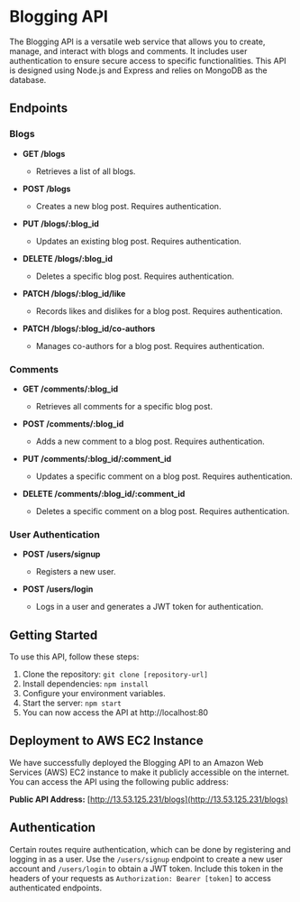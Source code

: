 # Blogging API

The Blogging API is a versatile web service that allows you to create, manage, and interact with blogs and comments. It includes user authentication to ensure secure access to specific functionalities. This API is designed using Node.js and Express and relies on MongoDB as the database.

## Endpoints

### Blogs

- **GET /blogs**

  - Retrieves a list of all blogs.

- **POST /blogs**

  - Creates a new blog post. Requires authentication.

- **PUT /blogs/:blog_id**

  - Updates an existing blog post. Requires authentication.

- **DELETE /blogs/:blog_id**

  - Deletes a specific blog post. Requires authentication.

- **PATCH /blogs/:blog_id/like**

  - Records likes and dislikes for a blog post. Requires authentication.

- **PATCH /blogs/:blog_id/co-authors**
  - Manages co-authors for a blog post. Requires authentication.

### Comments

- **GET /comments/:blog_id**

  - Retrieves all comments for a specific blog post.

- **POST /comments/:blog_id**

  - Adds a new comment to a blog post. Requires authentication.

- **PUT /comments/:blog_id/:comment_id**

  - Updates a specific comment on a blog post. Requires authentication.

- **DELETE /comments/:blog_id/:comment_id**
  - Deletes a specific comment on a blog post. Requires authentication.

### User Authentication

- **POST /users/signup**

  - Registers a new user.

- **POST /users/login**
  - Logs in a user and generates a JWT token for authentication.

## Getting Started

To use this API, follow these steps:

1. Clone the repository: `git clone [repository-url]`
2. Install dependencies: `npm install`
3. Configure your environment variables.
4. Start the server: `npm start`
5. You can now access the API at http://localhost:80

## Deployment to AWS EC2 Instance

We have successfully deployed the Blogging API to an Amazon Web Services (AWS) EC2 instance to make it publicly accessible on the internet. You can access the API using the following public address:

**Public API Address:** [http://13.53.125.231/blogs](http://13.53.125.231/blogs)

## Authentication

Certain routes require authentication, which can be done by registering and logging in as a user. Use the `/users/signup` endpoint to create a new user account and `/users/login` to obtain a JWT token. Include this token in the headers of your requests as `Authorization: Bearer [token]` to access authenticated endpoints.
